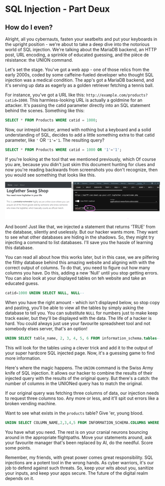 # SQL Injection - Part Deux
## How do I even?

Alright, all you cybernauts, fasten your seatbelts and put your keyboards in the upright position - we're about to take a deep dive into the notorious world of SQL injection. We're talking about the MariaDB backend, an HTTP post, URL encoding, a sprinkle of educated guessing, and the pièce de résistance: the UNION command.

Let's set the stage. You've got a web app - one of those relics from the early 2000s, coded by some caffeine-fueled developer who thought SQL injection was a medical condition. The app's got a MariaDB backend, and it's serving up data as eagerly as a golden retriever fetching a tennis ball.

For instance, you've got a URL like this: `http://example.com/products?catid=1000`. This harmless-looking URL is actually a goldmine for an attacker. It's passing the catid parameter directly into an SQL statement behind the scenes. Something like this:
```sql
SELECT * FROM Products WHERE catid = 1000;
```
Now, our intrepid hacker, armed with nothing but a keyboard and a solid understanding of SQL, decides to add a little something extra to that catid parameter, like `'` OR `'1'='1`. The resulting query?
```sql
SELECT * FROM Products WHERE catid = 1000 OR '1'='1';
```

If you're looking at the tool that we mentioned previously, which Of course you are, because you didn't just skim this document hunting for clues and now you're reading backwards from screenshots you don't recognize, then you would see something that looks like this. 

![Screenshot](./images/hackbar.png)

And boom! Just like that, we injected a statement that returns 'TRUE' from the database, silently and uselessly. But our hacker wants more. They want to see what other databases are hiding in the shadows. So, they might try injecting a command to list databases.  I'll save you the hassle of learning this database.

You can read all about how this works later, but in this case, we are pilfering the filthy database behind this amazing website and aligning with with the correct output of columns.  To do that, you need to figure out how many columns you have.   Do this, adding a new 'Null' until you stop getting errors.  You can also look at your displayed tables on teh website and take an educated guess.

```sql
catid=1000 UNION SELECT NULL, NULL--
```
When you have the right amount - which isn't displayed below, so stop copy and pasting, you'll be able to view all the tables by simply asking the database to tell you.  You can substitute `NULL` for numbers just to make keep track easier, but they'll be displayed with the data.  The life of a hacker is hard.  You could always just use your favourite spreadsheet tool and not somebody elses server, that's an option! 


```sql
UNION SELECT table_name, 2, 3, 4, 5, 6 FROM information_schema.tables--
```
This will look for the tables using a clever trick and add it to the output of your super hardcore SQL injected page.  Now, it's a guessing game to find more information.

Here's where the magic happens. The `UNION` command is the Swiss Army knife of SQL injection. It allows our hacker to combine the results of their injected query with the results of the original query. But there's a catch: the number of columns in the UNIONed query has to match the original.

If our original query was fetching three columns of data, our injection needs to request three columns too. Any more or less, and it'll spit out errors like a broken vending machine.

Want to see what exists in the `products` table?  Give 'er, young blood. 

```sql
UNION SELECT COLUMN_NAME,2,3,4,5 FROM INFORMATION_SCHEMA.COLUMNS WHERE TABLE_NAME = 'products' --
 ```
You have what you need.  The rest is on your cranial neurons bouncing around in the appropriate flightpaths.  Move your statements around, ask your favourite manager that's been replaced by AI, do the needful.  Score some points.

Remember, my friends, with great power comes great responsibility. SQL injections are a potent tool in the wrong hands. As cyber warriors, it's our job to defend against such threats. So, keep your wits about you, sanitize your inputs, and keep your apps secure. The future of the digital realm depends on it.